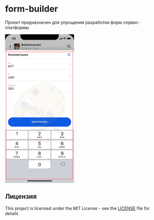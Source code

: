 # form-builder

Проект предназначен для упрощения разработки форм сервис-платформы

![Form](docs/images/form.png "Form")

## Лицензия

This project is licensed under the MIT License - see the [LICENSE](https://github.com/btsdigital/form-builder/blob/master/LICENSE) file for details
